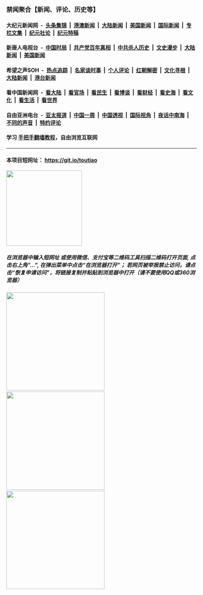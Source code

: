 ### 禁闻聚合【新闻、评论、历史等】

#### 大纪元新闻网 &nbsp;-&nbsp; [头条集锦](indexes/E头条集锦.md?t=02070602) &nbsp;|&nbsp; [港澳新闻](indexes/E港澳新闻.md?t=02070602)  &nbsp;|&nbsp; [大陆新闻](indexes/E大陆新闻.md?t=02070602) &nbsp;|&nbsp; [美国新闻](indexes/E美国新闻.md?t=02070602) &nbsp;|&nbsp; [国际新闻](indexes/E国际新闻.md?t=02070602) &nbsp;|&nbsp; [专栏文集](indexes/E专栏文集.md?t=02070602) &nbsp;|&nbsp; [纪元社论](indexes/E纪元社论.md?t=02070602) &nbsp;|&nbsp; [纪元特稿](indexes/E纪元特稿.md?t=02070602) 

#### 新唐人电视台 &nbsp;-&nbsp; [中国时局](indexes/N中国时局.md?t=02070602) &nbsp;|&nbsp; [共产党百年真相](indexes/N共产党百年真相.md?t=02070602) &nbsp;|&nbsp; [中共杀人历史](indexes/N中共杀人历史.md?t=02070602) &nbsp;|&nbsp; [文史漫步](indexes/N文史漫步.md?t=02070602) &nbsp;|&nbsp; [大陆新闻](indexes/N大陆新闻.md?t=02070602) &nbsp;|&nbsp; [美国新闻](indexes/N美国新闻.md?t=02070602)

#### 希望之声SOH &nbsp;-&nbsp; [热点追踪](indexes/H热点追踪.md?t=02070602) &nbsp;|&nbsp; [名家谈时事](indexes/H名家谈时事.md?t=02070602) &nbsp;|&nbsp; [个人评论](indexes/H个人评论.md?t=02070602)  &nbsp;|&nbsp; [红朝解密](indexes/H红朝解密.md?t=02070602) &nbsp;|&nbsp; [文化寻根](indexes/H文化寻根.md?t=02070602) &nbsp;|&nbsp; [大陆新闻](indexes/H大陆新闻.md?t=02070602) &nbsp;|&nbsp; [港台新闻](indexes/H港台新闻.md?t=02070602)

#### 看中国新闻网 &nbsp;-&nbsp; [看大陆](indexes/S看大陆.md?t=02070602) &nbsp;|&nbsp; [看官场](indexes/S看官场.md?t=02070602) &nbsp;|&nbsp; [看民生](indexes/S看民生.md?t=02070602)  &nbsp;|&nbsp; [看博谈](indexes/S看博谈.md?t=02070602) &nbsp;|&nbsp; [看财经](indexes/S看财经.md?t=02070602) &nbsp;|&nbsp; [看史海](indexes/S看史海.md?t=02070602) &nbsp;|&nbsp; [看文化](indexes/S看文化.md?t=02070602) &nbsp;|&nbsp; [看生活](indexes/S看生活.md?t=02070602) &nbsp;|&nbsp; [看世界](indexes/S看世界.md?t=02070602)

#### 自由亚洲电台 &nbsp;-&nbsp; [亚太报道](indexes/R亚太报道.md?t=02070602) &nbsp;|&nbsp; [中国一周](indexes/R中国一周.md?t=02070602) &nbsp;|&nbsp; [中国透视](indexes/R中国透视.md?t=02070602)  &nbsp;|&nbsp; [国际视角](indexes/R国际视角.md?t=02070602) &nbsp;|&nbsp; [夜话中南海](indexes/R夜话中南海.md?t=02070602) &nbsp;|&nbsp; [不同的声音](indexes/R不同的声音.md?t=02070602) &nbsp;|&nbsp; [特约评论](indexes/R特约评论.md?t=02070602)

#### 学习 [手把手翻墙教程](https://github.com/gfw-breaker/guides/wiki)，自由浏览互联网

----

#### 本项目短网址： https://git.io/toutiao
<img src="https://raw.githubusercontent.com/gfw-breaker/banned-news/master/scripts/img/qr.png" width="200px"/>  

##### 在浏览器中输入短网址 或使用微信、支付宝等二维码工具扫描二维码打开页面, 点击右上角"...", 在弹出菜单中点击“在浏览器打开”； 若网页被举报禁止访问，请点击“恢复申请访问”，将链接复制并粘贴到浏览器中打开（请不要使用QQ或360浏览器）

<img src="https://raw.githubusercontent.com/gfw-breaker/banned-news/master/scripts/img/1.png" width="260px"/> &nbsp; <img src="https://raw.githubusercontent.com/gfw-breaker/banned-news/master/scripts/img/2.png" width="260px"/> &nbsp; <img src="https://raw.githubusercontent.com/gfw-breaker/banned-news/master/scripts/img/3.png" width="260px"/>
